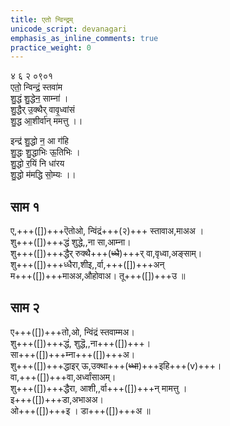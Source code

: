 ```yaml
---
title: एतो न्विन्द्रम्  
unicode_script: devanagari  
emphasis_as_inline_comments: true
practice_weight: 0
---   
```


४ ६ २ ०९०१  
एतो॒ न्विन्द्रं॒ स्तवा॑म  
शु॒द्धं शु॒द्धेन॒ साम्ना॑ ।  
शु॒द्धैर् उ॒क्थैर् वावृ॒ध्वांसं  
शु॒द्ध आ॒शीर्वा॑न् ममत्तु ।। 

इन्द्र॑ शु॒द्धो न॒ आ ग॑हि  
शु॒द्धः शु॒द्धाभिः ऊ॒तिभिः ।  
शु॒द्धो र॒यिं नि धा॑रय  
शु॒द्धो म॑मद्धि सो॒म्यः ।।

## साम १

<div class="audioEmbed"  caption="रामानुजार्यः 1974 " src="https://archive
.org/download/jaiminIya-sAma-gAna-paravastu-tradition-rAmAnuja/eto-nvindram-1.mp3"></div>
<div class="audioEmbed"  caption="गोपालार्यः 2015  " src="https://archive
.org/download/jaiminIya-sAma-gAna-paravastu-tradition-gopAla-2015/eto-nvindram-1.mp3"></div>


ए,+++([])+++ऎतोओ, न्विंद्रं+++(२)+++ स्तावाअ,माअअ ।  
शु+++([])+++द्धं शुद्धे,,ना सा,आम्ना।  
शु+++([])+++द्धैर् रुक्थै+++(~~ध्धै~~)+++र् वा,वृध्वा,अङ्साम्।  
शु+++([])+++ध्धैरा,शीइ,,र्वा,+++([])+++अन्  
म+++([])+++माअअ,औहोवाअ। तू+++([])+++उ ॥

## साम २

<div class="audioEmbed"  caption="रामानुजार्यः 1974 " src="https://archive
.org/download/jaiminIya-sAma-gAna-paravastu-tradition-rAmAnuja/eto-nvindram-2.mp3"></div>
<div class="audioEmbed"  caption="गोपालार्यः 2015  " src="https://archive
.org/download/jaiminIya-sAma-gAna-paravastu-tradition-gopAla-2015/eto-nvindram-2.mp3"></div>

ए+++([])+++तो,ओ, न्विंद्रं स्तवाम्मअ।  
शु+++([])+++द्धं, शुद्धॆ,,ना+++([])+++।  
सा+++([])+++म्ना+++([])+++अ।  
शु+++([])+++द्धाइर् ऊ,उक्था+++(~~ध्धा~~)+++इहि+++(v)+++।  
वा,+++([])+++वा,अर्ध्वांसाअम्।  
शु+++([])+++द्धैरा, आशी,,र्वा+++([])+++न् मामत्तु ।  
इ+++([])+++डा,अभाअअ।  
ओ+++([])+++इ । डा+++([])+++अ  ॥


